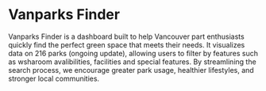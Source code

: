 # Vanparks Finder
Vanparks Finder is a dashboard built to help Vancouver part enthusiasts quickly find the perfect green space that meets their needs. It visualizes data on 216 parks (ongoing update), allowing users to filter by features such as wsharoom avalibilities, facilities and special features. By streamlining the search process, we encourage greater park usage, healthier lifestyles, and stronger local communities.

